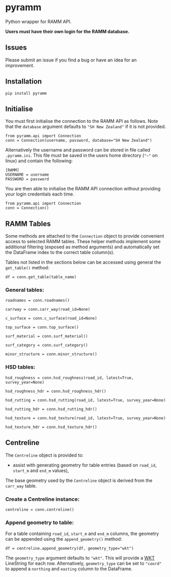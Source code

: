 # pyramm

Python wrapper for RAMM API.

**Users must have their own login for the RAMM database.**

## Issues

Please submit an issue if you find a bug or have an idea for an improvement.

## Installation

```
pip install pyramm
```

## Initialise

You must first initialise the connection to the RAMM API as follows. Note that the
`database` argument defaults to `"SH New Zealand"` if it is not provided.

```
from pyramm.api import Connection
conn = Connection(username, password, database="SH New Zealand")
```

Alternatively the username and password can be stored in file called `.pyramm.ini`. This
file must be saved in the users home directory (`"~"` on linux) and contain the following:

```
[RAMM]
USERNAME = username
PASSWORD = password
```

You are then able to initialise the RAMM API connection without providing your login
credentials each time.

```
from pyramm.api import Connection
conn = Connection()
```

## RAMM Tables

Some methods are attached to the `Connection` object to provide convenient access to
selected RAMM tables. These helper methods implement some additional filtering (exposed
as method arguments) and automatically set the DataFrame index to the correct table
column(s).

Tables not listed in the sections below can be accessed using general the `get_table()`
method:

```
df = conn.get_table(table_name)
```

### General tables:
```
roadnames = conn.roadnames()
```
```
carrway = conn.carr_way(road_id=None)
```
```
c_surface = conn.c_surface(road_id=None)
```
```
top_surface = conn.top_surface()
```
```
surf_material = conn.surf_material()
```
```
surf_category = conn.surf_category()
```
```
minor_structure = conn.minor_structure()
```

### HSD tables:

```
hsd_roughness = conn.hsd_roughness(road_id, latest=True, survey_year=None)
```
```
hsd_roughness_hdr = conn.hsd_roughness_hdr()
```
```
hsd_rutting = conn.hsd_rutting(road_id, latest=True, survey_year=None)
```
```
hsd_rutting_hdr = conn.hsd_rutting_hdr()
```
```
hsd_texture = conn.hsd_texture(road_id, latest=True, survey_year=None)
```
```
hsd_texture_hdr = conn.hsd_texture_hdr()
```

## Centreline

The `Centreline` object is provided to:
 - assist with generating geometry for table entries (based on `road_id`, `start_m` and
`end_m` values),
 <!-- - find the nearest geometry element to give a point (`latitude`, `longitude`),
 - find the displacement (in metres) along the nearest geometry element given a point
(`latitude`, `longitude`). -->

The base geometry used by the `Centreline` object is derived from the `carr_way` table.

### Create a Centreline instance:

```
centreline = conn.centreline()
```

### Append geometry to table:

For a table containing `road_id`, `start_m` and `end_m` columns, the geometry can be
appended using the `append_geometry()` method:

```
df = centreline.append_geometry(df, geometry_type="wkt")
```

The `geometry_type` argument defaults to `"wkt"`. This will provide a
[WKT](https://en.wikipedia.org/wiki/Well-known_text_representation_of_geometry)
LineString for each row. Alternatively, `geometry_type` can be set to `"coord"` to append
a `northing` and `easting` column to the DataFrame.

